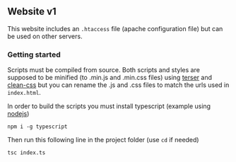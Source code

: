## Website v1 ##
This website includes an `.htaccess` file (apache configuration file) but can be used on other servers.

### Getting started ###
Scripts must be compiled from source. Both scripts and styles are supposed to be minified (to .min.js and .min.css files) using [terser](https://www.npmjs.com/package/terser) and [clean-css](https://www.npmjs.com/package/clean-css) but you can rename the .js and .css files to match the urls used in `index.html`.

In order to build the scripts you must install typescript (example using [nodejs](https://nodejs.org/))
```shell
npm i -g typescript
```
Then run this following line in the project folder (use `cd` if needed)
```shell
tsc index.ts
```